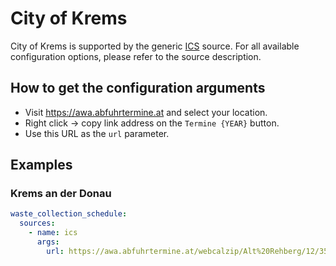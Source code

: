 # City of Krems

City of Krems is supported by the generic [ICS](/doc/source/ics.md) source. For all available configuration options, please refer to the source description.


## How to get the configuration arguments

- Visit <https://awa.abfuhrtermine.at> and select your location.  
- Right click -> copy link address on the `Termine {YEAR}` button.
- Use this URL as the `url` parameter.

## Examples

### Krems an der Donau

```yaml
waste_collection_schedule:
  sources:
    - name: ics
      args:
        url: https://awa.abfuhrtermine.at/webcalzip/Alt%20Rehberg/12/3500/30101
```

